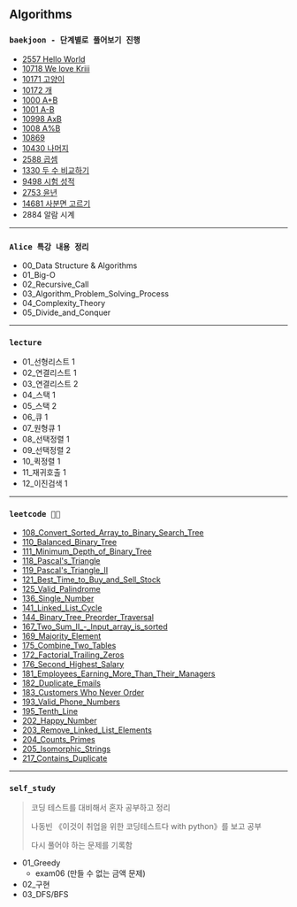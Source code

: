 ## Algorithms

### `baekjoon - 단계별로 풀어보기 진행`

- [2557 Hello World](https://github.com/JuheePak/Algorithms/blob/master/baekjoon/2557%20Hello%20World.py)
- [10718 We love Kriii](https://github.com/JuheePak/Algorithms/blob/master/baekjoon/10718%20We%20love%20Kriii.py)
- [10171 고양이](https://github.com/JuheePak/Algorithms/blob/master/baekjoon/10171%20%EA%B3%A0%EC%96%91%EC%9D%B4.py)
- [10172 개](https://github.com/JuheePak/Algorithms/blob/master/baekjoon/10172%20%EA%B0%9C.py)
- [1000 A+B](https://github.com/JuheePak/Algorithms/blob/master/baekjoon/1000%20A%2BB.py)
- [1001 A-B](https://github.com/JuheePak/Algorithms/blob/master/baekjoon/1001%20A-B.py)
- [10998 AxB](https://github.com/JuheePak/Algorithms/blob/master/baekjoon/10998%20AxB.py)
- [1008 A%B](https://github.com/JuheePak/Algorithms/blob/master/baekjoon/1008%20A%25B.py)
- [10869](https://github.com/JuheePak/Algorithms/blob/master/baekjoon/10869.py)
- [10430 나머지](https://github.com/JuheePak/Algorithms/blob/master/baekjoon/10430%20%EB%82%98%EB%A8%B8%EC%A7%80.py)
- [2588 곱셈](https://github.com/JuheePak/Algorithms/blob/master/baekjoon/2588%20%EA%B3%B1%EC%85%88.py)
- [1330 두 수 비교하기](https://github.com/JuheePak/Algorithms/blob/master/baekjoon/1330%20%EB%91%90%20%EC%88%98%20%EB%B9%84%EA%B5%90%ED%95%98%EA%B8%B0.py)
- [9498 시험 성적](https://github.com/JuheePak/Algorithms/blob/master/baekjoon/9498%20%EC%8B%9C%ED%97%98%20%EC%84%B1%EC%A0%81.py)
- [2753 윤년](https://github.com/JuheePak/Algorithms/blob/master/baekjoon/2753%20%EC%9C%A4%EB%85%84.py)
- [14681 사분면 고르기](https://github.com/JuheePak/Algorithms/blob/master/baekjoon/14681%20%EC%82%AC%EB%B6%84%EB%A9%B4%20%EA%B3%A0%EB%A5%B4%EA%B8%B0.py)
- 2884 알람 시계

---

### `Alice 특강 내용 정리`

- 00_Data Structure & Algorithms
- 01_Big-O
- 02_Recursive_Call
- 03_Algorithm_Problem_Solving_Process
- 04_Complexity_Theory
- 05_Divide_and_Conquer

---

### `lecture`

- 01_선형리스트 1
- 02_연결리스트 1
- 03_연결리스트 2
- 04_스택 1
- 05_스택 2
- 06_큐 1
- 07_원형큐 1
- 08_선택정렬 1
- 09_선택정렬 2
- 10_퀵정렬 1
- 11_재귀호출 1
- 12_이진검색 1

---

### `leetcode 👊👊`

- [108_Convert_Sorted_Array_to_Binary_Search_Tree](https://github.com/JuheePak/Algorithms/blob/master/leetcode/108_Convert_Sorted_Array_to_Binary_Search_Tree.py)
- [110_Balanced_Binary_Tree](https://github.com/JuheePak/Algorithms/blob/master/leetcode/110_Balanced_Binary_Tree.py)
- [111_Minimum_Depth_of_Binary_Tree](https://github.com/JuheePak/Algorithms/blob/master/leetcode/111_Minimum_Depth_of_Binary_Tree.py)
- [118_Pascal's_Triangle](https://github.com/JuheePak/Algorithms/blob/master/leetcode/118_Pascal's_Triangle.py)
- [119_Pascal's_Triangle_II](https://github.com/JuheePak/Algorithms/blob/master/leetcode/119_Pascal's_Triangle_II.py)
- [121_Best_Time_to_Buy_and_Sell_Stock](https://github.com/JuheePak/Algorithms/blob/master/leetcode/121_Best_Time_to_Buy_and_Sell_Stock.py)
- [125_Valid_Palindrome](https://github.com/JuheePak/Algorithms/blob/master/leetcode/125_Valid_Palindrome.py)
- [136_Single_Number](https://github.com/JuheePak/Algorithms/blob/master/leetcode/136_Single_Number.py)
- [141_Linked_List_Cycle](https://github.com/JuheePak/Algorithms/blob/master/leetcode/141_Linked_List_Cycle.py)
- [144_Binary_Tree_Preorder_Traversal](https://github.com/JuheePak/Algorithms/blob/master/leetcode/144_Binary_Tree_Preorder_Traversal.py)
- [167_Two_Sum_II_-_Input_array_is_sorted](https://github.com/JuheePak/Algorithms/blob/master/leetcode/167_Two_Sum_II_-_Input_array_is_sorted.py)
- [169_Majority_Element](https://github.com/JuheePak/Algorithms/blob/master/leetcode/169_Majority_Element.py)
- [175_Combine_Two_Tables](https://github.com/JuheePak/Algorithms/blob/master/leetcode/175_Combine_Two_Tables.md)
- [172_Factorial_Trailing_Zeros](https://github.com/JuheePak/Algorithms/blob/master/leetcode/172_Factorial_Trailing_Zeroes.py)
- [176_Second_Highest_Salary](https://github.com/JuheePak/Algorithms/blob/master/leetcode/176_Second_Highest_Salary.md)
- [181_Employees_Earning_More_Than_Their_Managers](https://github.com/JuheePak/Algorithms/blob/master/leetcode/181_Employees_Earning_More_Than_Their_Managers.md)
- [182_Duplicate_Emails](https://github.com/JuheePak/Algorithms/blob/master/leetcode/182_Duplicate_Emails.md)
- [183_Customers Who Never Order](https://github.com/JuheePak/Algorithms/blob/master/leetcode/183_Customers_Who_Never_Order.md)
- [193_Valid_Phone_Numbers](https://github.com/JuheePak/Algorithms/blob/master/leetcode/193_Valid_Phone_Numbers.md)
- [195_Tenth_Line](https://github.com/JuheePak/Algorithms/blob/master/leetcode/195_Tenth_Line.md)
- [202_Happy_Number](https://github.com/JuheePak/Algorithms/blob/master/leetcode/202_Happy_Number.py)
- [203_Remove_Linked_List_Elements](https://github.com/JuheePak/Algorithms/blob/master/leetcode/203_Remove%20Linked%20List%20Elements.py)
- [204_Counts_Primes](https://github.com/JuheePak/Algorithms/blob/master/leetcode/204_Count_Primes.py)
- [205_Isomorphic_Strings](https://github.com/JuheePak/Algorithms/blob/master/leetcode/205_Isomorphic_Strings.py)
- [217_Contains_Duplicate](https://github.com/JuheePak/Algorithms/blob/master/leetcode/217_Contains_Duplicate.py)

---

### `self_study`

> 코딩 테스트를 대비해서 혼자 공부하고 정리
>
> 나동빈 《이것이 취업을 위한 코딩테스트다 with python》를 보고 공부
>
> 다시 풀어야 하는 문제를 기록함

-  01_Greedy
   - exam06 (만들 수 없는 금액 문제)
- 02_구현
- 03_DFS/BFS
